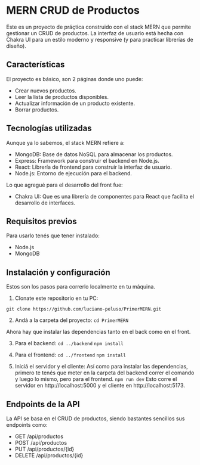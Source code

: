 # MERN CRUD de Productos
Este es un proyecto de práçtica construido con el stack MERN que permite gestionar un CRUD de productos. La interfaz de usuario está hecha con Chakra UI para un estilo moderno y responsive (y para practicar librerías de diseño). 

## Características
El proyecto es básico, son 2 páginas donde uno puede:
- Crear nuevos productos.
- Leer la lista de productos disponibles.
- Actualizar información de un producto existente.
- Borrar productos.

## Tecnologías utilizadas
Aunque ya lo sabemos, el stack MERN refiere a:
- MongoDB: Base de datos NoSQL para almacenar los productos.
- Express: Framework para construir el backend en Node.js.
- React: Librería de frontend para construir la interfaz de usuario.
- Node.js: Entorno de ejecución para el backend.

Lo que agregué para el desarrollo del front fue:
- Chakra UI: Que es una librería de componentes para React que facilita el desarrollo de interfaces.
  
## Requisitos previos
Para usarlo tenés que tener instalado:
- Node.js
- MongoDB

## Instalación y configuración
Estos son los pasos para correrlo localmente en tu máquina.
1. Clonate este repositorio en tu PC:

`git clone https://github.com/luciano-peluso/PrimerMERN.git`

2. Andá a la carpeta del proyecto:
`cd PrimerMERN`

Ahora hay que instalar las dependencias tanto en el back como en el front.

3. Para el backend:
`cd ../backend`
`npm install`

4. Para el frontend:
`cd ../frontend`
`npm install`

5. Iniciá el servidor y el cliente:
Así como para instalar las dependencias, primero te tenés que meter en la carpeta del backend correr el comando y luego lo mismo, pero para el frontend.
`npm run dev`
Esto corre el servidor en http://localhost:5000 y el cliente en http://localhost:5173.

## Endpoints de la API
La API se basa en el CRUD de productos, siendo bastantes sencillos sus endpoints como:
- GET /api/productos
- POST /api/productos
- PUT /api/productos/{id}
- DELETE /api/productos/{id}
